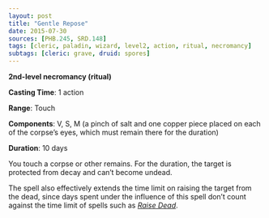 ```yaml
---
layout: post
title: "Gentle Repose"
date: 2015-07-30
sources: [PHB.245, SRD.148]
tags: [cleric, paladin, wizard, level2, action, ritual, necromancy]
subtags: [cleric: grave, druid: spores]
---
```


**2nd-level necromancy (ritual)**

**Casting Time**: 1 action

**Range**: Touch

**Components**: V, S, M (a pinch of salt and one copper piece placed on each of the corpse’s eyes, which must remain there for the duration)

**Duration**: 10 days

You touch a corpse or other remains. For the duration, the target is protected from decay and can’t become undead.

The spell also effectively extends the time limit on raising the target from the dead, since days spent under the influence of this spell don’t count against the time limit of spells such as *[Raise Dead](raise-dead)*.
